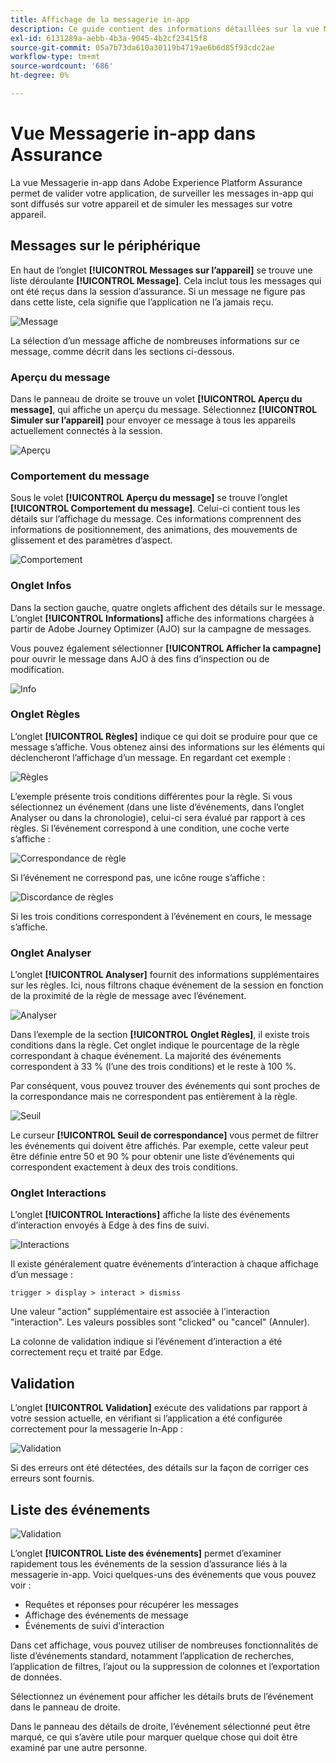 ```yaml
---
title: Affichage de la messagerie in-app
description: Ce guide contient des informations détaillées sur la vue Messagerie in-app dans Adobe Experience Platform Assurance.
exl-id: 6131289a-aebb-4b3a-9045-4b2cf23415f8
source-git-commit: 05a7b73da610a30119b4719ae6b6d85f93cdc2ae
workflow-type: tm+mt
source-wordcount: '686'
ht-degree: 0%

---
```


# Vue Messagerie in-app dans Assurance

La vue Messagerie in-app dans Adobe Experience Platform Assurance permet de valider votre application, de surveiller les messages in-app qui sont diffusés sur votre appareil et de simuler les messages sur votre appareil.

## Messages sur le périphérique

En haut de l’onglet **[!UICONTROL Messages sur l’appareil]** se trouve une liste déroulante **[!UICONTROL Message]**. Cela inclut tous les messages qui ont été reçus dans la session d’assurance. Si un message ne figure pas dans cette liste, cela signifie que l’application ne l’a jamais reçu.

![Message](./images/in-app-messaging/message.png)

La sélection d’un message affiche de nombreuses informations sur ce message, comme décrit dans les sections ci-dessous.

### Aperçu du message

Dans le panneau de droite se trouve un volet **[!UICONTROL Aperçu du message]**, qui affiche un aperçu du message. Sélectionnez **[!UICONTROL Simuler sur l’appareil]** pour envoyer ce message à tous les appareils actuellement connectés à la session.

![Aperçu](./images/in-app-messaging/preview.png)

### Comportement du message

Sous le volet **[!UICONTROL Aperçu du message]** se trouve l’onglet **[!UICONTROL Comportement du message]**. Celui-ci contient tous les détails sur l’affichage du message. Ces informations comprennent des informations de positionnement, des animations, des mouvements de glissement et des paramètres d’aspect.

![Comportement](./images/in-app-messaging/gestures.png)

### Onglet Infos

Dans la section gauche, quatre onglets affichent des détails sur le message. L’onglet **[!UICONTROL Informations]** affiche des informations chargées à partir de Adobe Journey Optimizer (AJO) sur la campagne de messages.

Vous pouvez également sélectionner **[!UICONTROL Afficher la campagne]** pour ouvrir le message dans AJO à des fins d’inspection ou de modification.

![Info](./images/in-app-messaging/info.png)

### Onglet Règles

L’onglet **[!UICONTROL Règles]** indique ce qui doit se produire pour que ce message s’affiche. Vous obtenez ainsi des informations sur les éléments qui déclencheront l’affichage d’un message. En regardant cet exemple :

![Règles](./images/in-app-messaging/rules.png)

L’exemple présente trois conditions différentes pour la règle. Si vous sélectionnez un événement (dans une liste d’événements, dans l’onglet Analyser ou dans la chronologie), celui-ci sera évalué par rapport à ces règles. Si l’événement correspond à une condition, une coche verte s’affiche :

![Correspondance de règle](./images/in-app-messaging/rule-match.png)

Si l’événement ne correspond pas, une icône rouge s’affiche :

![Discordance de règles](./images/in-app-messaging/rule-mismatch.png)

Si les trois conditions correspondent à l’événement en cours, le message s’affiche.

### Onglet Analyser

L’onglet **[!UICONTROL Analyser]** fournit des informations supplémentaires sur les règles. Ici, nous filtrons chaque événement de la session en fonction de la proximité de la règle de message avec l’événement.

![Analyser](./images/in-app-messaging/analyze.png)

Dans l’exemple de la section **[!UICONTROL Onglet Règles]**, il existe trois conditions dans la règle. Cet onglet indique le pourcentage de la règle correspondant à chaque événement. La majorité des événements correspondent à 33 % (l’une des trois conditions) et le reste à 100 %.

Par conséquent, vous pouvez trouver des événements qui sont proches de la correspondance mais ne correspondent pas entièrement à la règle.

![Seuil](./images/in-app-messaging/threshold.png)

Le curseur **[!UICONTROL Seuil de correspondance]** vous permet de filtrer les événements qui doivent être affichés. Par exemple, cette valeur peut être définie entre 50 et 90 % pour obtenir une liste d’événements qui correspondent exactement à deux des trois conditions.

### Onglet Interactions

L’onglet **[!UICONTROL Interactions]** affiche la liste des événements d’interaction envoyés à Edge à des fins de suivi.

![Interactions](./images/in-app-messaging/interactions.png)

Il existe généralement quatre événements d’interaction à chaque affichage d’un message :

```
trigger > display > interact > dismiss
```

Une valeur &quot;action&quot; supplémentaire est associée à l’interaction &quot;interaction&quot;. Les valeurs possibles sont &quot;clicked&quot; ou &quot;cancel&quot; (Annuler).

La colonne de validation indique si l’événement d’interaction a été correctement reçu et traité par Edge.

## Validation

L’onglet **[!UICONTROL Validation]** exécute des validations par rapport à votre session actuelle, en vérifiant si l’application a été configurée correctement pour la messagerie In-App :

![Validation](./images/in-app-messaging/validation.png)

Si des erreurs ont été détectées, des détails sur la façon de corriger ces erreurs sont fournis.

## Liste des événements

![Validation](./images/in-app-messaging/event-list.png)

L’onglet **[!UICONTROL Liste des événements]** permet d’examiner rapidement tous les événements de la session d’assurance liés à la messagerie in-app. Voici quelques-uns des événements que vous pouvez voir :

* Requêtes et réponses pour récupérer les messages
* Affichage des événements de message
* Événements de suivi d’interaction

Dans cet affichage, vous pouvez utiliser de nombreuses fonctionnalités de liste d’événements standard, notamment l’application de recherches, l’application de filtres, l’ajout ou la suppression de colonnes et l’exportation de données.

Sélectionnez un événement pour afficher les détails bruts de l’événement dans le panneau de droite.

Dans le panneau des détails de droite, l’événement sélectionné peut être marqué, ce qui s’avère utile pour marquer quelque chose qui doit être examiné par une autre personne.
